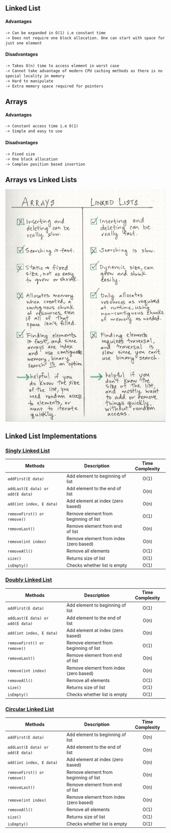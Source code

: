 ## Linked List

#### Advantages
```
-> Can be expanded in O(1) i.e constant time 
-> Does not require one block allocation. One can start with space for just one element
```

#### Disadvantages
```
-> Takes O(n) time to access element in worst case
-> Cannot take advantage of modern CPU caching methods as there is no special locality in memory
-> Hard to manipulate
-> Extra memory space required for pointers
```


## Arrays

#### Advantages
```
-> Constant access time i.e O(1)
-> Simple and easy to use
```

#### Disadvantages
```
-> Fixed size
-> One block allocation
-> Complex position based insertion
```

## Arrays vs Linked Lists
<img src="./linked-lists-vs-arrays.jpeg">

## Linked List Implementations

### [Singly Linked List](LinkedList.java)

Methods | Description | Time Complexity
--- | --- |:---:|
`addFirst(E data)                `| Add element to beginning of list  | O(1)     
`addLast(E data) or add(E data)  `| Add element to the end of list    | O(n)
`add(int index, E data)          `| Add element at index (zero based) | O(n)     
`removeFirst() or remove()       `| Remove element from beginning of list | O(1)
`removeLast()                    `| Remove element from end of list   | O(n)
`remove(int index)               `| Remove element from index (zero based) | O(n)
`removeAll()                     `| Remove all elements               | O(1)
`size()                          `| Returns size of list              | O(1)
`isEmpty()                       `| Checks whether list is empty      | O(1)


### [Doubly Linked List](DoublyLinkedList.java)

Methods | Description | Time Complexity
--- | --- | :---:
`addFirst(E data)                `| Add element to beginning of list  | O(1)     
`addLast(E data) or add(E data)  `| Add element to the end of list    | O(n)
`add(int index, E data)          `| Add element at index (zero based) | O(n)     
`removeFirst() or remove()       `| Remove element from beginning of list | O(1)
`removeLast()                    `| Remove element from end of list   | O(n)
`remove(int index)               `| Remove element from index (zero based) | O(n)
`removeAll()                     `| Remove all elements               | O(1)
`size()                          `| Returns size of list              | O(1)
`isEmpty()                       `| Checks whether list is empty      | O(1)


### [Circular Linked List](CircularLinkedList.java)

Methods | Description | Time Complexity
--- | --- | :---:
`addFirst(E data)                `| Add element to beginning of list  | O(n)     
`addLast(E data) or add(E data)  `| Add element to the end of list    | O(n)
`add(int index, E data)          `| Add element at index (zero based) | O(n)     
`removeFirst() or remove()       `| Remove element from beginning of list | O(n)
`removeLast()                    `| Remove element from end of list   | O(n)
`remove(int index)               `| Remove element from index (zero based) | O(n)
`removeAll()                     `| Remove all elements               | O(1)
`size()                          `| Returns size of list              | O(1)
`isEmpty()                       `| Checks whether list is empty      | O(1)

